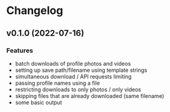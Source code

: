 # Changelog

## v0.1.0 (2022-07-16)

### Features

- batch downloads of profile photos and videos
- setting up save path/filename using template strings
- simultaneous download / API requests limiting
- passing profile names using a file
- restricting downloads to only photos / only videos
- skipping files that are already downloaded (same filename)
- some basic output

